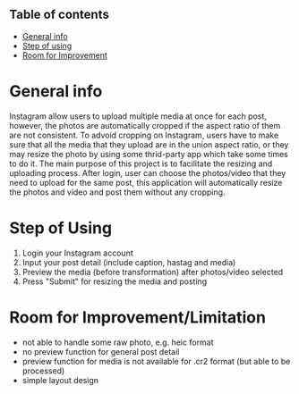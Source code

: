 ## Table of contents
* [General info](#general-info)
* [Step of using](#step-of-using)
* [Room for Improvement](#room-for-improvementlimitation)


# General info
Instagram allow users to upload multiple media at once for each post, however, the photos are automatically cropped if the aspect ratio of them are not consistent. To advoid cropping on Instagram, users have to make sure that all the media that they upload are in the union aspect ratio, or they may resize the photo by using some thrid-party app which take some times to do it.
The main purpose of this project is to facilitate the resizing and uploading process. After login, user can choose the photos/video that they need to upload for the same post, this application will automatically resize the photos and video and post them without any cropping.

# Step of Using
1. Login your Instagram account
2. Input your post detail (include caption, hastag and media)
3. Preview the media (before transformation) after photos/video selected
4. Press "Submit" for resizing the media and posting

# Room for Improvement/Limitation
- not able to handle some raw photo, e.g. heic format
- no preview function for general post detail
- preview function for media is not available for .cr2 format (but able to be processed)
- simple layout design
